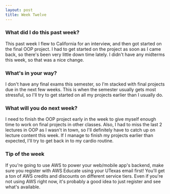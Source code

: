```yaml
---
layout: post
title: Week Twelve
---
```


### What did I do this past week?
This past week I flew to California for an interview, and then got started on the final OOP project. I had to get started on the project as soon as I came back, so there's been very little down time lately. I didn't have any midterms this week, so that was a nice change. 

### What's in your way?
I don't have any final exams this semester, so I'm stacked with final projects due in the next few weeks. This is when the semester usually gets most stressful, so I'll try to get started on all my projects earlier than I usually do.

### What will you do next week?
I need to finish the OOP project early in the week to give myself enough time to work on final projects in other classes. Also, I had to miss the last 2 lectures in OOP as I wasn't in town, so I'll definitely have to catch up on lecture content this week. If I manage to finish my projects earlier than expected, I'll try to get back in to my cardio routine.

### Tip of the week
If you're going to use AWS to power your web/mobile app's backend, make sure you register with AWS Educate using your UTexas email first! You'll get a ton of AWS credits and discounts on different service tiers. Even if you're not using AWS right now, it's probably a good idea to just register and see what's available. 